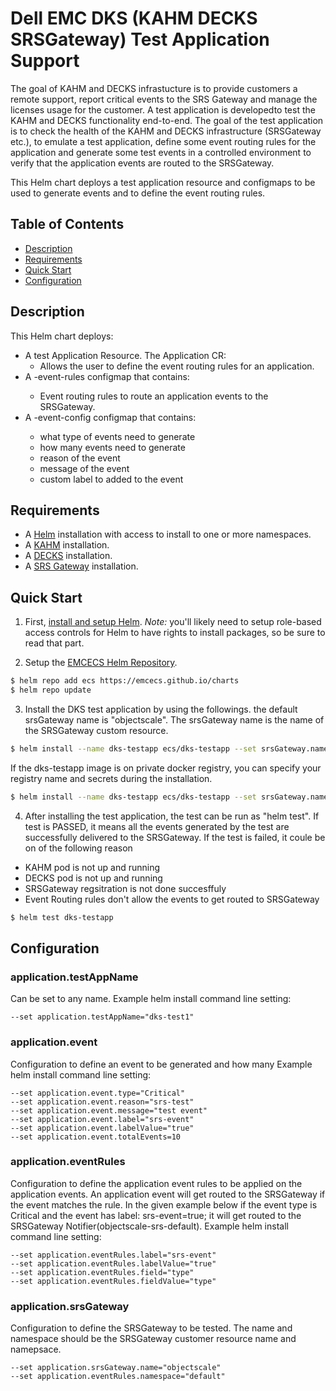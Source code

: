 # Dell EMC DKS (KAHM DECKS SRSGateway) Test Application Support
The goal of KAHM and DECKS infrastucture is to provide customers a remote support, report critical events to the SRS Gateway and manage the licenses usage for the customer. A test application is developedto test the KAHM and DECKS functionality end-to-end. The goal of the test application is to check the health of the KAHM and DECKS infrastructure (SRSGateway etc.), to emulate a test application, define some event routing rules for the application and generate some test events in a controlled environment to verify that the application events are routed to the SRSGateway.

This Helm chart deploys a test application resource and configmaps to be used to generate events and to define the event routing rules. 

 
## Table of Contents

* [Description](#description)
* [Requirements](#requirements)
* [Quick Start](#quick-start)
* [Configuration](#configuration)

## Description

This Helm chart deploys:
- A test Application Resource.
  The Application CR:
  - Allows the user to define the event routing rules for an application.
- A <application-name>-event-rules configmap that contains:
  - Event routing rules to route an application events to the SRSGateway.
- A <application-name>-event-config configmap that contains:
  - what type of events need to generate
  - how many events need to generate
  - reason of the event
  - message of the event 
  - custom label to added to the event

## Requirements

* A [Helm](https://helm.sh) installation with access to install to one or more namespaces.
* A [KAHM](https://github.com/EMCECS/charts/tree/master/kahm) installation.
* A [DECKS](https://github.com/EMCECS/charts/tree/master/decks) installation.
* A [SRS Gateway](https://github.com/EMCECS/charts/tree/master/srs-gateway) installation.

## Quick Start

1. First, [install and setup Helm](https://docs.helm.sh/using_helm/#quickstart).  *_Note:_* you'll likely need to setup role-based access controls for Helm to have rights to install packages, so be sure to read that part.

2. Setup the [EMCECS Helm Repository](https://github.com/EMCECS/charts).

```bash
$ helm repo add ecs https://emcecs.github.io/charts
$ helm repo update
```

3. Install the DKS test application by using the followings. 
   the default srsGateway name is "objectscale". The srsGateway name is the name of the SRSGateway custom resource.
```bash
$ helm install --name dks-testapp ecs/dks-testapp --set srsGateway.name=objectscale
```
If the dks-testapp image is on private docker registry, you can specify your registry name and secrets during the installation.

```bash
$ helm install --name dks-testapp ecs/dks-testapp --set srsGateway.name=objectscale --set global.registry=my-docker-registry" --set global.registrySecret=my-existing-secrets

```

4. After installing the test application, the test can be run as "helm test". If test is PASSED, it means all the events generated by the test are successfully delivered to the SRSGateway. If the test is failed, it coule be on of the following reason 
 - KAHM pod is not up and running
 - DECKS pod is not up and running
 - SRSGateway regsitration is not done succesffuly
 - Event Routing rules don't allow the events to get routed to SRSGateway

```bash
$ helm test dks-testapp
```

## Configuration

###  application.testAppName
Can be set to any name.
Example helm install command line setting:
```
--set application.testAppName="dks-test1"
```

###  application.event
Configuration to define an event to be generated and how many
Example helm install command line setting:
```
--set application.event.type="Critical"
--set application.event.reason="srs-test"
--set application.event.message="test event"
--set application.event.label="srs-event"
--set application.event.labelValue="true"
--set application.event.totalEvents=10
```

###  application.eventRules
Configuration to define the application event rules to be applied on the application events. An application event will get routed to the SRSGateway if the event matches the rule. In the given example below if the event type is Critical and the event has label: srs-event=true; it will get routed to the SRSGateway Notifier(objectscale-srs-default).
Example helm install command line setting:
```
--set application.eventRules.label="srs-event"
--set application.eventRules.labelValue="true"
--set application.eventRules.field="type"
--set application.eventRules.fieldValue="type"
```

###  application.srsGateway
Configuration to define the SRSGateway to be tested. The name and namespace should be the SRSGateway customer resource name and namepsace.
```
--set application.srsGateway.name="objectscale"
--set application.eventRules.namespace="default"
```
